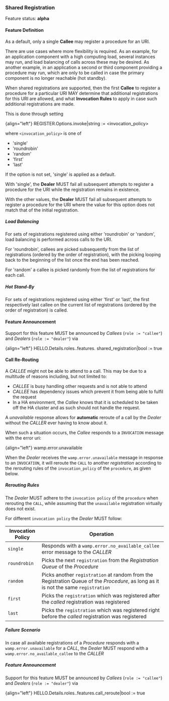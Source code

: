 ### Shared Registration

Feature status: **alpha**

#### Feature Definition

As a default, only a single **Callee** may register a procedure for an URI.

There are use cases where more flexibility is required. As an example, for an application component with a high computing load, several instances may run, and load balancing of calls across these may be desired. As another example, in an application a second or third component providing a procedure may run, which are only to be called in case the primary component is no longer reachable (hot standby).

When shared registrations are supported, then the first **Callee** to register a procedure for a particular URI MAY determine that additional registrations for this URI are allowed, and what **Invocation Rules** to apply in case such additional registrations are made.

This is done through setting

{align="left"}
        REGISTER.Options.invoke|string := <invocation_policy>

where `<invocation_policy>` is one of

* 'single'
* 'roundrobin'
* 'random'
* 'first'
* 'last'

If the option is not set, 'single' is applied as a default.

With 'single', the **Dealer** MUST fail all subsequent attempts to register a procedure for the URI while the registration remains in existence.

With the other values, the **Dealer** MUST fail all subsequent attempts to register a procedure for the URI where the value for this option does not match that of the initial registration.

##### Load Balancing

For sets of registrations registered using either 'roundrobin' or 'random', load balancing is performed across calls to the URI.

For 'roundrobin', callees are picked subsequently from the list of registrations (ordered by the order of registration), with the picking looping back to the beginning of the list once the end has been reached.

For 'random' a callee is picked randomly from the list of registrations for each call.

##### Hot Stand-By

For sets of registrations registered using either 'first' or 'last', the first respectively last callee on the current list of registrations (ordered by the order of registration) is called.

#### Feature Announcement

Support for this feature MUST be announced by *Callees* (`role := "callee"`) and *Dealers* (`role := "dealer"`) via

{align="left"}
        HELLO.Details.roles.<role>.features.
            shared_registration|bool := true

#### Call Re-Routing

A _CALLEE_ might not be able to attend to a call. This may be due to a multitude of reasons including, but not limited to:

- _CALLEE_ is busy handling other requests and is not able to attend
- _CALLEE_ has dependency issues which prevent it from being able to fulfil the request
- In a HA environment, the _Callee_ knows that it is scheduled to be taken off the HA cluster and as such should not handle the request.

A _unavailable_ response allows for **automatic** reroute of a call by the _Dealer_ without the _CALLER_ ever having to know about it.

When such a situation occurs, the _Callee_ responds to a `INVOCATION` message with the error uri:

{align="left"}
wamp.error.unavailable

When the _Dealer_ receives the `wamp.error.unavailable` message in response to an `INVOCATION`, it will reroute the `CALL` to another _registration_ according to the rerouting rules of the `invocation_policy` of the `procedure`, as given below.

##### Rerouting Rules

The _Dealer_ MUST adhere to the `invocation policy` of the `procedure` when rerouting the `CALL`, while assuming that the `unavailable` registration virtually does not exist.

For different `invocation policy` the _Dealer_ MUST follow:

| Invocation Policy | Operation                                                                                                                           |
| ----------------- | ----------------------------------------------------------------------------------------------------------------------------------- |
| `single`          | Responds with a `wamp.error.no_available_callee` error message to the _CALLER_                                                      |
| `roundrobin`      | Picks the next `registration` from the _Registration Queue_ of the _Procedure_                                                      |
| `random`          | Picks another `registration` at random from the Registration Queue of the _Procedure_, as long as it is not the same `registration` |
| `first`           | Picks the `registration` which was registered after the _called_ registration was registered                                        |
| `last`            | Picks the `registration` which was registered right before the _called_ registration was registered                                 |

##### Failure Scenario

In case all available registrations of a _Procedure_ responds with a `wamp.error.unavailable` for a _CALL_, the _Dealer_ MUST respond with a `wamp.error.no_available_callee` to the _CALLER_

##### Feature Announcement

Support for this feature MUST be announced by _Callees_ (`role := "callee"`) and _Dealers_ (`role := "dealer"`) via

{align="left"}
HELLO.Details.roles.<role>.features.call_reroute|bool := true
